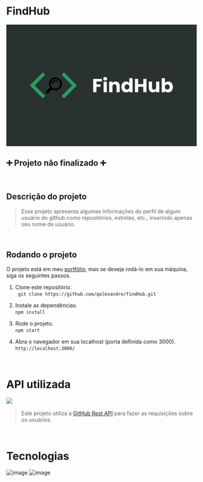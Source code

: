 # FindHub

<p align='center'> <img src='src\assets\images\FindHub.svg'></p>

## :heavy_plus_sign: Projeto não finalizado :heavy_plus_sign:

<br>

## Descrição do projeto
>Esse projeto apresenta algumas informações do perfil de algum usuário do github como repositórios, estrelas, etc., inserindo apenas seu nome de usuário.

<br>

## Rodando o projeto

O projeto está em meu [portfólio](https://qalexandre.github.io), mas se deseja rodá-lo em sua máquina, siga os seguintes passos.

1. Clone este repositório. <br>
``` git clone https://github.com/qalexandre/findHub.git``` 

2. Instale as dependências. <br>
```npm install```

3. Rode o projeto. <br>
```npm start```

4. Abra o navegador em sua localhost (porta definida como 3000).<br>
```http://localhost:3000/```

 <br>

# API utilizada
<a href='https://docs.github.com/pt/rest'> 
<img width='236px' src='https://logos-world.net/wp-content/uploads/2020/11/GitHub-Emblem.png'>
</a>
<br>


>Este projeto utiliza a [GitHub Rest API](https://docs.github.com/pt/rest/) para fazer as requisições sobre os usuários.
 
 
 <br>

# Tecnologias

![image](https://img.shields.io/badge/JavaScript-F7DF1E?style=for-the-badge&logo=javascript&logoColor=black)
![image](https://img.shields.io/badge/React-20232A?style=for-the-badge&logo=react&logoColor=61DAFB)

#